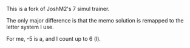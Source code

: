 This is a fork of JoshM2's 7 simul trainer.

The only major difference is that the memo solution is remapped to the letter system I use.

For me, -5 is a, and I count up to 6 (l).
